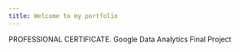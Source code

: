 ```yaml
---
title: Welcome to my portfolio
---
```


PROFESSIONAL CERTIFICATE. Google Data Analytics Final Project

